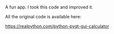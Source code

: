A fun app. I took this code and improved it.

All the original code is available here:

https://realpython.com/python-pyqt-gui-calculator